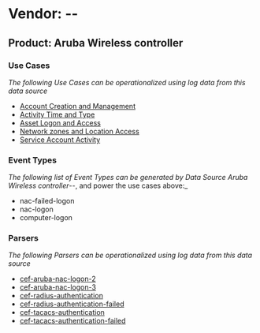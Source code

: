 Vendor: --
==========
Product: Aruba Wireless controller
----------------------------------

### Use Cases

_The following Use Cases can be operationalized using log data from this data source_

* [Account Creation and Management](../UseCases/usecase_account_creation_and_management.md)
* [Activity Time  and Type](../UseCases/usecase_activity_time__and_type.md)
* [Asset Logon and Access](../UseCases/usecase_asset_logon_and_access.md)
* [Network zones and Location Access](../UseCases/usecase_network_zones_and_location_access.md)
* [Service Account Activity](../UseCases/usecase_service_account_activity.md)


### Event Types

_The following list of Event Types can be generated by Data Source Aruba Wireless controller_--, and power the use cases above:_

- nac-failed-logon
- nac-logon
- computer-logon


### Parsers

_The following Parsers can be operationalized using log data from this data source_

* [cef-aruba-nac-logon-2](../Parsers/parserContent_cef-aruba-nac-logon-2.md)
* [cef-aruba-nac-logon-3](../Parsers/parserContent_cef-aruba-nac-logon-3.md)
* [cef-radius-authentication](../Parsers/parserContent_cef-radius-authentication.md)
* [cef-radius-authentication-failed](../Parsers/parserContent_cef-radius-authentication-failed.md)
* [cef-tacacs-authentication](../Parsers/parserContent_cef-tacacs-authentication.md)
* [cef-tacacs-authentication-failed](../Parsers/parserContent_cef-tacacs-authentication-failed.md)
